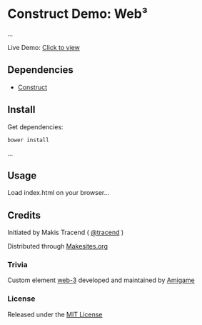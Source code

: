 # Construct Demo: Web³

...

Live Demo: [Click to view](http://web3.construct.tech)


## Dependencies

* [Construct](http://construct.tech)


## Install

Get dependencies:
```
bower install
```
...


## Usage

Load index.html on your browser...


## Credits

Initiated by Makis Tracend ( [@tracend](http://tracend.me) )

Distributed through [Makesites.org](http://makesites.org/)

### Trivia

Custom element [web-3](https://github.com/amigame/web-3) developed and maintained by [Amigame](http://amigame.co/)

### License

Released under the [MIT License](http://makesites.org/licenses/MIT)
